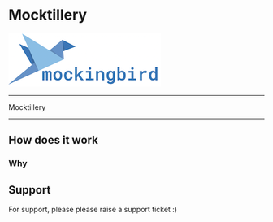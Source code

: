 # Mocktillery

![Alt text](./docs/mockingbird_logo.png)

----
Mocktillery

----
## How does it work

### Why


## Support

For support, please please raise a support ticket :)


[NPM]: https://www.npmjs.com/
[Serverless]: https://serverless.com/
[LinkedIn]: https://www.linkedin.com/in/sasasavic/
[npm-image]: https://img.shields.io/badge/npm-v1.3.0-blue
[npm-url]: https://www.npmjs.com/package/@imbueapp/mockingbird
[JSONata]: http://docs.jsonata.org/
